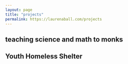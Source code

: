 ```yaml
---
layout: page
title: "projects"
permalink: https://laurenaball.com/projects
---
```


## teaching science and math to monks

## Youth Homeless Shelter
